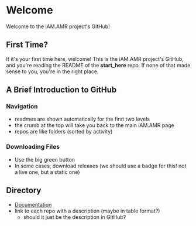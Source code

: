 

# Welcome

Welcome to the iAM.AMR project's GitHub!

## First Time?

If it's your first time here, welcome! This is the iAM.AMR project's GitHub, and you're reading the README of the **start_here** repo. If none of that made sense to you, you're in the right place. 


## A Brief Introduction to GitHub

### Navigation

- readmes are shown automatically for the first two levels
- the crumb at the top will take you back to the main iAM.AMR page
- repos are like folders (sorted by activity)



### Downloading Files

- Use the big green button
- In some cases, download releases (we should use a badge for this! not a live one, but a static one)



## Directory

- [Documentation](https://goto.iam.amr.pub/docs)
- link to each repo with a description (maybe in table format?)
  - should it just be the description in GitHub?